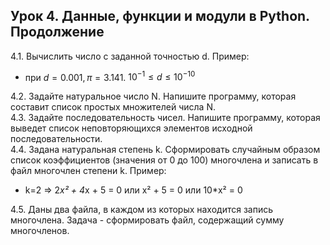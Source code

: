 ## Урок 4. Данные, функции и модули в Python. Продолжение
4.1. Вычислить число c заданной точностью d. Пример:
 
- при $d = 0.001, π = 3.141.$    $10^{-1} ≤ d ≤10^{-10}$

4.2. Задайте натуральное число N. Напишите программу, которая составит список простых множителей числа N.  
4.3. Задайте последовательность чисел. Напишите программу, которая выведет список неповторяющихся элементов исходной последовательности.  
4.4. Задана натуральная степень k. Сформировать случайным образом список коэффициентов (значения от 0 до 100) многочлена и записать в файл многочлен степени k. Пример:
- k=2 => 2*x² + 4*x + 5 = 0 или x² + 5 = 0 или 10*x² = 0

4.5. Даны два файла, в каждом из которых находится запись многочлена. Задача - сформировать файл, содержащий сумму многочленов.